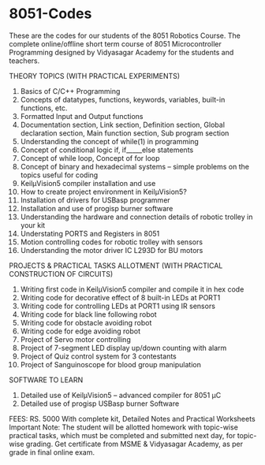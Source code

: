# 8051-Codes
These are the codes for our students of the 8051 Robotics Course.
The complete online/offline short term course of 8051 Microcontroller Programming designed by Vidyasagar Academy for the students and teachers.

THEORY TOPICS (WITH PRACTICAL EXPERIMENTS)
1.	Basics of C/C++ Programming
2.	Concepts of datatypes, functions, keywords, variables, built-in functions, etc.
3.	Formatted Input and Output functions
4.	Documentation section, Link section, Definition section, Global declaration section, Main function section, Sub program section
5.	Understanding the concept of while(1) in programming
6.	Concept of conditional logic if, if_____else statements
7.	Concept of while loop, Concept of for loop
8.	Concept of binary and hexadecimal systems – simple problems on the topics useful for coding
9.	KeilµVision5 compiler installation and use
10.	How to create project environment in KeilµVision5?
11.	Installation of drivers for USBasp programmer
12.	Installation and use of progisp burner software
13.	Understanding the hardware and connection details of robotic trolley in your kit
14.	Understating PORTS and Registers in 8051 
15.	Motion controlling codes for robotic trolley with sensors
16.	Understanding the motor driver IC L293D for BU motors

PROJECTS & PRACTICAL TASKS ALLOTMENT (WITH PRACTICAL CONSTRUCTION OF CIRCUITS) 
1.	Writing first code in KeilµVision5 compiler and compile it in hex code
2.	Writing code for decorative effect of 8 built-in LEDs at PORT1
3.	Writing code for controlling LEDs at PORT1 using IR sensors
4.	Writing code for black line following robot
5.	Writing code for obstacle avoiding robot
6.	Writing code for edge avoiding robot
7.	Project of Servo motor controlling 
8.	Project of 7-segment LED display up/down counting with alarm
9.	Project of Quiz control system for 3 contestants
10.	Project of Sanguinoscope for blood group manipulation

SOFTWARE TO LEARN
1.	Detailed use of KeilµVision5 – advanced compiler for 8051 µC 
2.	Detailed use of progisp USBasp burner Software

FEES: RS. 5000
With complete kit, Detailed Notes and Practical Worksheets 
Important Note: The student will be allotted homework with topic-wise practical tasks, which must be completed and submitted next day, for topic-wise grading.
Get certificate from MSME & Vidyasagar Academy, as per grade in final online exam.
